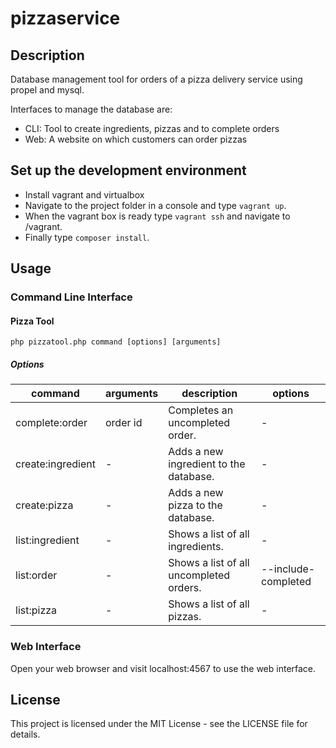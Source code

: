 # pizzaservice

## Description

Database management tool for orders of a pizza delivery service using propel and mysql.

Interfaces to manage the database are:
* CLI: Tool to create ingredients, pizzas and to complete orders
* Web: A website on which customers can order pizzas


## Set up the development environment

* Install vagrant and virtualbox
* Navigate to the project folder in a console and type ````vagrant up````.
* When the vagrant box is ready type ````vagrant ssh```` and navigate to /vagrant.
* Finally type ````composer install````.


## Usage

### Command Line Interface

#### Pizza Tool

````
php pizzatool.php command [options] [arguments]
````

##### Options

| command           | arguments | description                             | options             |
| ----------------- | --------- | --------------------------------------- | ------------------- |
| complete:order    |  order id | Completes an uncompleted order.         |          -          |
| create:ingredient |     -     | Adds a new ingredient to the database.  |          -          |
| create:pizza      |     -     | Adds a new pizza to the database.       |          -          |
| list:ingredient   |     -     | Shows a list of all ingredients.        |          -          |
| list:order        |     -     | Shows a list of all uncompleted orders. | --include-completed |
| list:pizza        |     -     | Shows a list of all pizzas.             |          -          |


### Web Interface

Open your web browser and visit localhost:4567 to use the web interface.


## License

This project is licensed under the MIT License - see the LICENSE file for details.
